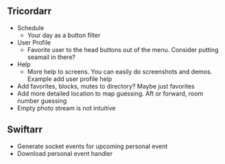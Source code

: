Tricordarr
----------
* Schedule
  * Your day as a button filter
* User Profile
  * Favorite user to the head buttons out of the menu. Consider putting seamail in there?
* Help
  * More help to screens. You can easily do screenshots and demos. Example add user profile help
* Add favorites, blocks, mutes to directory? Maybe just favorites
* Add more detailed location to map guessing. Aft or forward, room number guessing
* Empty photo stream is not intuitive

Swiftarr
--------
* Generate socket events for upcoming personal event
* Download personal event handler
